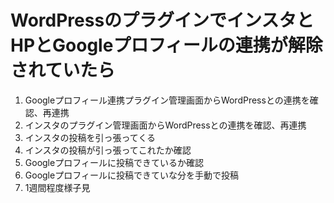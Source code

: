 # WordPressのプラグインでインスタとHPとGoogleプロフィールの連携が解除されていたら

1. Googleプロフィール連携プラグイン管理画面からWordPressとの連携を確認、再連携
2. インスタのプラグイン管理画面からWordPressとの連携を確認、再連携
3. インスタの投稿を引っ張ってくる
4. インスタの投稿が引っ張ってこれたか確認
5. Googleプロフィールに投稿できているか確認
6. Googleプロフィールに投稿できていな分を手動で投稿
7. 1週間程度様子見
